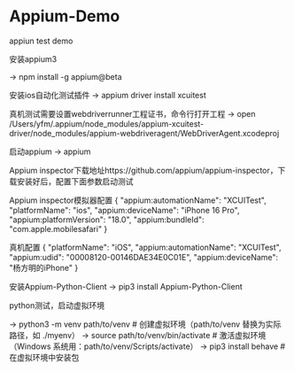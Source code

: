 # Appium-Demo
appiun test demo

安装appium3

-> npm install -g appium@beta

安装ios自动化测试插件
-> appium driver install xcuitest


真机测试需要设置webdriverrunner工程证书，命令行打开工程 -> open /Users/yfm/.appium/node_modules/appium-xcuitest-driver/node_modules/appium-webdriveragent/WebDriverAgent.xcodeproj

启动appium
-> appium


Appium inspector下载地址https://github.com/appium/appium-inspector，下载安装好后，配置下面参数启动测试

Appium inspector模拟器配置
{
  "appium:automationName": "XCUITest",
  "platformName": "ios",
  "appium:deviceName": "iPhone 16 Pro",
  "appium:platformVersion": "18.0",
  "appium:bundleId": "com.apple.mobilesafari"
}


真机配置
{
  "platformName": "iOS",
  "appium:automationName": "XCUITest",
  "appium:udid": "00008120-00146DAE34E0C01E",
  "appium:deviceName": "杨方明的iPhone"
}

安装Appium-Python-Client
-> pip3 install Appium-Python-Client

python测试，启动虚拟环境

-> python3 -m venv path/to/venv  # 创建虚拟环境（path/to/venv 替换为实际路径，如 ./myenv）
-> source path/to/venv/bin/activate  # 激活虚拟环境（Windows 系统用：path/to/venv/Scripts/activate）
-> pip3 install behave  # 在虚拟环境中安装包
